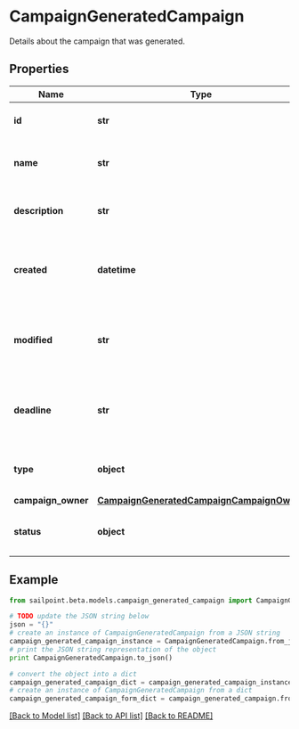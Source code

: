 # CampaignGeneratedCampaign

Details about the campaign that was generated.

## Properties

Name | Type | Description | Notes
------------ | ------------- | ------------- | -------------
**id** | **str** | The unique ID of the campaign. | 
**name** | **str** | Human friendly name of the campaign. | 
**description** | **str** | Extended description of the campaign. | 
**created** | **datetime** | The date and time the campaign was created. | 
**modified** | **str** | The date and time the campaign was last modified. | [optional] 
**deadline** | **str** | The date and time when the campaign must be finished by. | [optional] 
**type** | **object** | The type of campaign that was generated. | 
**campaign_owner** | [**CampaignGeneratedCampaignCampaignOwner**](CampaignGeneratedCampaignCampaignOwner.md) |  | 
**status** | **object** | The current status of the campaign. | 

## Example

```python
from sailpoint.beta.models.campaign_generated_campaign import CampaignGeneratedCampaign

# TODO update the JSON string below
json = "{}"
# create an instance of CampaignGeneratedCampaign from a JSON string
campaign_generated_campaign_instance = CampaignGeneratedCampaign.from_json(json)
# print the JSON string representation of the object
print CampaignGeneratedCampaign.to_json()

# convert the object into a dict
campaign_generated_campaign_dict = campaign_generated_campaign_instance.to_dict()
# create an instance of CampaignGeneratedCampaign from a dict
campaign_generated_campaign_form_dict = campaign_generated_campaign.from_dict(campaign_generated_campaign_dict)
```
[[Back to Model list]](../README.md#documentation-for-models) [[Back to API list]](../README.md#documentation-for-api-endpoints) [[Back to README]](../README.md)



